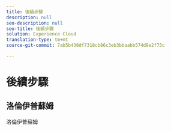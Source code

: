 ```yaml
---
title: 後續步驟
description: null
seo-description: null
seo-title: 後續步驟
solution: Experience Cloud
translation-type: tm+mt
source-git-commit: 7ab5b430df7318cb86c3eb3bbaabb574d8e2f73c

---
```



# 後續步驟

## 洛倫伊普蘇姆

洛倫伊普蘇姆